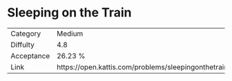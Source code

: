 # Sleeping on the Train

<table>
    <tr>
        <td>Category</td>
        <td>Medium</td>
    </tr>
    <tr>
        <td>Diffulty</td>
        <td>4.8</td>
    </tr>
    <tr>
        <td>Acceptance</td>
        <td>26.23 %</td>
    </tr>
    <tr>
        <td>Link</td>
        <td>https://open.kattis.com/problems/sleepingonthetrain</td>
    </tr>
</table>